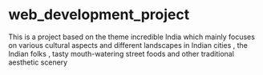 # web_development_project
This is a project based on the theme incredible India which mainly focuses on various cultural aspects and different landscapes in Indian cities , the Indian folks , tasty mouth-watering street foods and other traditional aesthetic scenery



